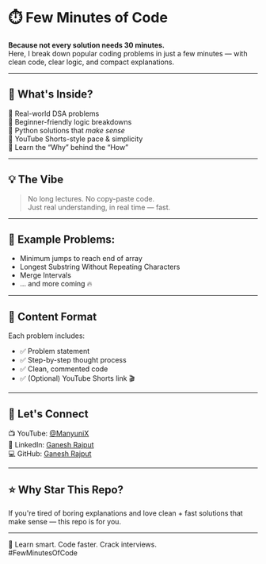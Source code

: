 # ⏱️ Few Minutes of Code

**Because not every solution needs 30 minutes.**  
Here, I break down popular coding problems in just a few minutes — with clean code, clear logic, and compact explanations.

---

## 🚀 What's Inside?

🔹 Real-world DSA problems  
🔹 Beginner-friendly logic breakdowns  
🔹 Python solutions that *make sense*  
🔹 YouTube Shorts-style pace & simplicity  
🔹 Learn the “Why” behind the “How”

---

## 💡 The Vibe

> No long lectures. No copy-paste code.  
> Just real understanding, in real time — fast.

---

## 📌 Example Problems:

- Minimum jumps to reach end of array  
- Longest Substring Without Repeating Characters  
- Merge Intervals  
- ... and more coming 🔥

---

## 🎥 Content Format

Each problem includes:

- ✅ Problem statement  
- ✅ Step-by-step thought process  
- ✅ Clean, commented code  
- ✅ (Optional) YouTube Shorts link 🎬

---

## 🤝 Let's Connect

📺 YouTube: [@ManyuniX](https://youtube.com/@ManyuniX)  
💼 LinkedIn: [Ganesh Rajput](https://www.linkedin.com/in/ganeshrajput7045/)  
💻 GitHub: [Ganesh Rajput](https://github.com/ganesh-rajput-07)

---

## ⭐ Why Star This Repo?

If you're tired of boring explanations and love clean + fast solutions that make sense — this repo is for you.

---

🧠 Learn smart. Code faster. Crack interviews.  
#FewMinutesOfCode
